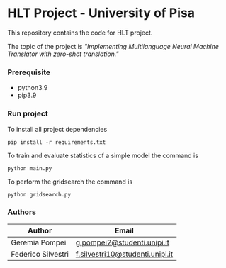 # HLT Project - University of Pisa

This repository contains the code for HLT project.

The topic of the project is *"Implementing Multilanguage Neural Machine Translator with zero-shot translation."*

### Prerequisite

- python3.9
- pip3.9

### Run project
To install all project dependencies
```
pip install -r requirements.txt
```
To train and evaluate statistics of a simple model the command is
```
python main.py
```
To perform the gridsearch the command is
```
python gridsearch.py
```

### Authors

| **Author**         | **Email**                       |
|--------------------|---------------------------------|
| Geremia Pompei     | g.pompei2@studenti.unipi.it     |
| Federico Silvestri | f.silvestri10@studenti.unipi.it |
